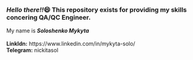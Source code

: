 <h3><i>Hello there!!</i>&#128516; This repository exists for providing my skills concering QA/QC Engineer.</h3>
<div style="align: center;">My name is <b><i>Soloshenko Mykyta</i></b></div><br>
<b>LinkIdn:</b> https://www.linkedin.com/in/mykyta-solo/<br>
<b>Telegram:</b> nickitasol

